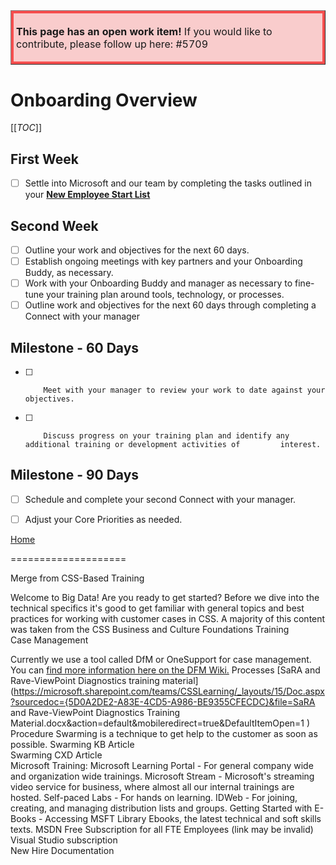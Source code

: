 <table border="1";bgcolor="#ffa7a7";>
<tr>
  <td style='border-style:solid;border-color:#f64e4e;background-color:#f9cccc;border-width:3pt; 
vertical-align:top;width:8in;padding:2.0pt 3.0pt 2.0pt 3.0pt'>  

<b> This page has an open work item! </b>
If you would like to contribute, please follow up here:
#5709
</td>
</tr>
</table>

# Onboarding Overview
  
[[_TOC_]]         
## First Week
- [ ]   Settle into Microsoft and our team by completing the tasks outlined in your [**New Employee Start List**](https://microsoft.sharepoint.com/teams/STARTInfo/startlist/Shared%20Documents/Forms/AllItems.aspx)

## Second Week
- [ ]   Outline your work and objectives for the next 60 days.
- [ ]   Establish ongoing meetings with key partners and your Onboarding Buddy, as necessary.
- [ ]   Work with your Onboarding Buddy and manager as necessary to fine-tune your training plan around tools, technology, or processes. 
- [ ]   Outline work and objectives for the next 60 days through completing a Connect with your manager

## Milestone - 60 Days
- [ ]         Meet with your manager to review your work to date against your objectives.
- [ ]         Discuss progress on your training plan and identify any additional training or development activities of         interest.

## Milestone - 90 Days
- [ ] Schedule and complete your second Connect with your manager.
- [ ] Adjust your Core Priorities as needed.


[Home](https://dev.azure.com/Supportability/Big%20Data/_wiki/wikis/Big-Data.wiki/24057/Getting-Started)

====================

Merge from CSS-Based Training

Welcome to Big Data! Are you ready to get started?
Before we dive into the technical specifics it's good to get familiar with general topics and best practices for working with customer cases in CSS.
A majority of this content was taken from the CSS Business and Culture Foundations Training  
Case Management

Currently we use a tool called DfM or OneSupport for case management.
You can [find more information here on the DFM Wiki.](https://dev.azure.com/CSSToolsPM/Dynamics%20for%20Microsoft/_wiki/wikis/DfM/59/Welcome)
Processes
[SaRA and Rave-ViewPoint Diagnostics training material](https://microsoft.sharepoint.com/teams/CSSLearning/_layouts/15/Doc.aspx?sourcedoc={5D0A2DE2-A83E-4CD5-A986-BE9355CFECDC}&file=SaRA  and Rave-ViewPoint Diagnostics Training Material.docx&action=default&mobileredirect=true&DefaultItemOpen=1 )
Procedure
Swarming is a technique to get help to the customer as soon as possible.
Swarming KB Article  
Swarming CXD Article  
Microsoft Training:
Microsoft Learning Portal  - For general company wide and organization wide trainings.
Microsoft Stream  - Microsoft's streaming video service for business, where almost all our internal trainings are hosted.
Self-paced Labs  - For hands on learning.
IDWeb  - For joining, creating, and managing distribution lists and groups.
Getting Started with E-Books  - Accessing MSFT Library Ebooks, the latest technical and soft skills texts.
MSDN Free Subscription for all FTE Employees (link may be invalid)  
Visual Studio subscription  
New Hire Documentation  


